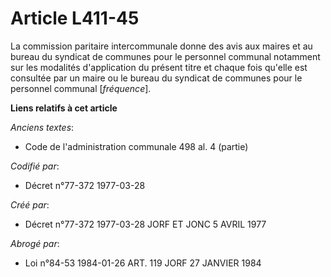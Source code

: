 # Article L411-45

La commission paritaire intercommunale donne des avis aux maires et au bureau du syndicat de communes pour le personnel
communal notamment sur les modalités d'application du présent titre et chaque fois qu'elle est consultée par un maire ou le
bureau du syndicat de communes pour le personnel communal [*fréquence*].

**Liens relatifs à cet article**

_Anciens textes_:

  - Code de l'administration communale 498 al. 4 (partie)

_Codifié par_:

  - Décret n°77-372 1977-03-28

_Créé par_:

  - Décret n°77-372 1977-03-28 JORF ET JONC 5 AVRIL 1977

_Abrogé par_:

  - Loi n°84-53 1984-01-26 ART. 119 JORF 27 JANVIER 1984
